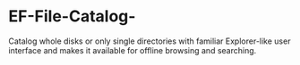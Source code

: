 # EF-File-Catalog-
Catalog whole disks or only single directories with familiar Explorer-like user interface and makes it available for offline browsing and searching.
